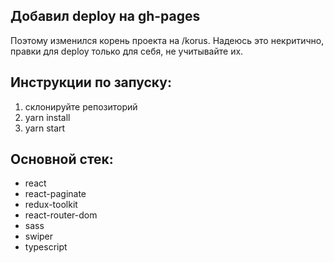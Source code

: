 ## Добавил deploy на gh-pages

Поэтому изменился корень проекта на /korus.
Надеюсь это некритично, правки для deploy только для себя, не учитывайте их.

## Инструкции по запуску:

1. склонируйте репозиторий
2. yarn install
3. yarn start

## Основной стек:

- react
- react-paginate
- redux-toolkit
- react-router-dom
- sass
- swiper
- typescript

